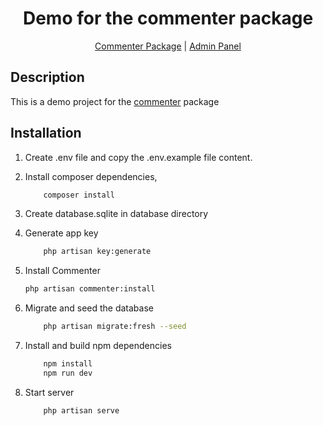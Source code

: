 
<div align="center"> 

# Demo for the commenter package

[Commenter Package](https://github.com/Lakshan-Madushanka/laravel-comments) |
[Admin Panel](https://github.com/Lakshan-Madushanka/laravel-comments-admin-panel)

</div>

## Description

This is a demo project for the [commenter](https://github.com/Lakshan-Madushanka/laravel-comments) package
## Installation

1. Create .env file and copy the .env.example file content.

2. Install composer dependencies,
    ```bash
        composer install
    ```
    
3. Create database.sqlite in database directory

4. Generate app key
    ```bash
        php artisan key:generate
    ```

5. Install Commenter
    ```bash
    php artisan commenter:install
    ```
6. Migrate and seed the database
    ```bash
        php artisan migrate:fresh --seed
    ```

7. Install and build npm dependencies
    ```bash
        npm install
        npm run dev
    ```

8. Start server
   ```bash
       php artisan serve
   ```    

